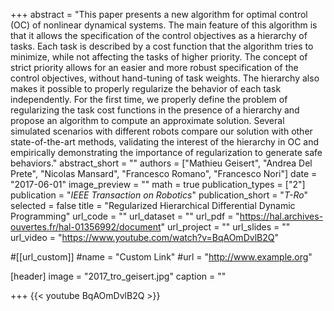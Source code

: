 +++
abstract = "This paper presents a new algorithm for optimal control (OC) of nonlinear dynamical systems. The main feature of this algorithm is that it allows the specification of the control objectives as a hierarchy of tasks. Each task is described by a cost function that the algorithm tries to minimize, while not affecting the tasks of higher priority. The concept of strict priority allows for an easier and more robust specification of the control objectives, without hand-tuning of task weights. The hierarchy also makes it possible to properly regularize the behavior of each task independently. For the first time, we properly define the problem of regularizing the task cost functions in the presence of a hierarchy and propose an algorithm to compute an approximate solution. Several simulated scenarios with different robots compare our solution with other state-of-the-art methods, validating the interest of the hierarchy in OC and empirically demonstrating the importance of regularization to generate safe behaviors."
abstract_short = ""
authors = ["Mathieu Geisert", "Andrea Del Prete", "Nicolas Mansard", "Francesco Romano", "Francesco Nori"]
date = "2017-06-01"
image_preview = ""
math = true
publication_types = ["2"]
publication = "*IEEE Transaction on Robotics*"
publication_short = "*T-Ro*"
selected = false
title = "Regularized Hierarchical Differential Dynamic Programming"
url_code = ""
url_dataset = ""
url_pdf = "https://hal.archives-ouvertes.fr/hal-01356992/document"
url_project = ""
url_slides = ""
url_video = "https://www.youtube.com/watch?v=BqAOmDvlB2Q"

#[[url_custom]]
#name = "Custom Link"
#url = "http://www.example.org"

[header]
image = "2017_tro_geisert.jpg"
caption = ""

+++
{{< youtube BqAOmDvlB2Q >}}
